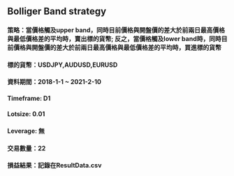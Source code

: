 ## Bolliger Band strategy 

#### 策略：當價格觸及upper band，同時目前價格與開盤價的差大於前兩日最高價格與最低價格差的平均時，賣出標的貨幣; 反之，當價格觸及lower band時，同時目前價格與開盤價的差大於前兩日最高價格與最低價格差的平均時，買進標的貨幣  
#### 標的貨幣：USDJPY,AUDUSD,EURUSD  
#### 資料期間：2018-1-1 ~ 2021-2-10  
#### Timeframe: D1  
#### Lotsize: 0.01  
#### Leverage: 無  
#### 交易數量：22  
#### 損益結果：記錄在ResultData.csv  

